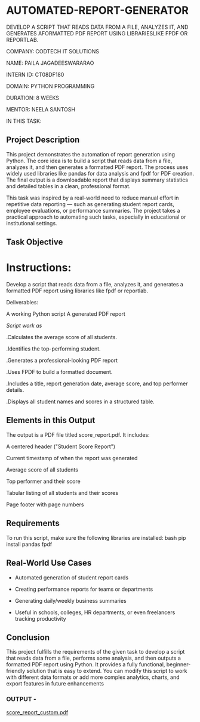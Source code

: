# AUTOMATED-REPORT-GENERATOR

DEVELOP A SCRIPT THAT READS DATA FROM A FILE, ANALYZES IT, AND GENERATES AFORMATTED PDF REPORT USING LIBRARIESLIKE FPDF OR REPORTLAB.

COMPANY: CODTECH IT SOLUTIONS

NAME: PAILA JAGADEESWARARAO

INTERN ID: CT08DF180

DOMAIN: PYTHON PROGRAMMING

DURATION: 8 WEEKS

MENTOR: NEELA SANTOSH

IN THIS TASK:

## Project Description
This project demonstrates the automation of report generation using Python. The core idea is to build a script that reads data from a file, analyzes it, and then generates a formatted PDF report. The process uses widely used libraries like pandas for data analysis and fpdf for PDF creation. The final output is a downloadable report that displays summary statistics and detailed tables in a clean, professional format.

This task was inspired by a real-world need to reduce manual effort in repetitive data reporting — such as generating student report cards, employee evaluations, or performance summaries. The project takes a practical approach to automating such tasks, especially in educational or institutional settings.

 ## Task Objective
# Instructions:
Develop a script that reads data from a file, analyzes it, and generates a formatted PDF report using libraries like fpdf or reportlab.

Deliverables:

A working Python script
A generated PDF report

*Script work as*

.Calculates the average score of all students.

.Identifies the top-performing student.

.Generates a professional-looking PDF report

.Uses FPDF to build a formatted document.

.Includes a title, report generation date, average score, and top performer details.

.Displays all student names and scores in a structured table.

## Elements in this Output 

The output is a PDF file titled score_report.pdf. It includes:

A centered header ("Student Score Report")

Current timestamp of when the report was generated

Average score of all students

Top performer and their score

Tabular listing of all students and their scores

Page footer with page numbers

## Requirements
To run this script, make sure the following libraries are installed:
bash
pip install pandas fpdf

## Real-World Use Cases

- Automated generation of student report cards

- Creating performance reports for teams or departments

- Generating daily/weekly business summaries

- Useful in schools, colleges, HR departments, or even freelancers tracking productivity

## Conclusion
This project fulfills the requirements of the given task to develop a script that reads data from a file, performs some analysis, and then outputs a formatted PDF report using Python. It provides a fully functional, beginner-friendly solution that is easy to extend. You can modify this script to work with different data formats or add more complex analytics, charts, and export features in future enhancements

### OUTPUT -

[score_report_custom.pdf](https://github.com/user-attachments/files/20464327/score_report_custom.pdf)

